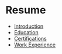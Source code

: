 # Resume
- [Introduction](Introduction.md)
- [Education](Education.md)
- [Certifications](Certifications.md)
- [Work Experience](WorkExperience.md)